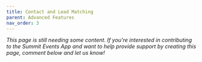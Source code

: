 ```yaml
---
title: Contact and Lead Matching
parent: Advanced Features
nav_order: 3
---
```



*This page is still needing some content. If you're interested in contributing to the Summit Events App and want to help provide support by creating this page, comment below and let us know!*
